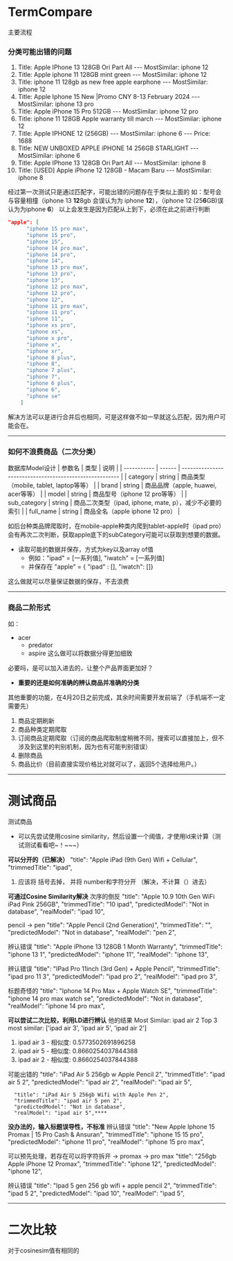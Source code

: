 # TermCompare
主要流程


### 分类可能出错的问题
1. Title: Apple IPhone 13 128GB Ori Part All --- MostSimilar: iphone 12 
2. Title: Apple iphone 11 128GB mint green --- MostSimilar: iphone 12
3. Title: iphone 11 128gb as new free apple earphone --- MostSimilar: iphone 12 
4. Title: Apple Iphone 15 New |Promo CNY  8-13 February 2024 --- MostSimilar: iphone 13 pro 
5. Title: Apple iPhone 15 Pro 512GB --- MostSimilar: iphone 12 pro 
6. Title: iphone 11 128GB Apple warranty till march --- MostSimilar: iphone 12 
7. Title: Apple IPHONE 12 (256GB) --- MostSimilar: iphone 6 --- Price: 1688
8. Title: NEW UNBOXED APPLE iPHONE 14 256GB STARLIGHT --- MostSimilar: iphone 6 
9. Title: Apple IPhone 13 128GB Ori Part All --- MostSimilar: iphone 8 
10. Title: [USED] Apple iPhone 12 128GB - Macam Baru --- MostSimilar: iphone 8

经过第一次测试只是通过匹配字，可能出错的问题存在于类似上面的
如：型号会与容量相撞（iphone 13 **12**8gb 会误认为为 iphone **12**），（iphone 12 (25**6**GB)误认为为iphone **6**）
以上会发生是因为匹配从上到下，必须在此之前进行判断
```json
"apple": [
      "iphone 15 pro max",
      "iphone 15 pro",
      "iphone 15",
      "iphone 14 pro max",
      "iphone 14 pro",
      "iphone 14",
      "iphone 13 pro max",
      "iphone 13 pro",
      "iphone 13",
      "iphone 12 pro max",
      "iphone 12 pro",
      "iphone 12",
      "iphone 11 pro max",
      "iphone 11 pro",
      "iphone 11",
      "iphone xs pro",
      "iphone xs",
      "iphone x pro",
      "iphone x",
      "iphone xr",
      "iphone 8 plus",
      "iphone 8",
      "iphone 7 plus",
      "iphone 7",
      "iphone 6 plus",
      "iphone 6",
      "iphone se"
    ]
```

解决方法可以是进行合并后也相同，可是这样做不如一早就这么匹配，因为用户可能会在。



---
### 如何不浪费商品（二次分类）
数据库Model设计
| 参数名      | 类型   | 说明                                                    |
| ----------- | ------ | ------------------------------------------------------- |
| category    | string | 商品类型（mobile, tablet, laptop等等）                  |
| brand       | string | 商品品牌（apple, huawei, acer等等）                     |
| model       | string | 商品型号（iphone 12 pro等等）                           |
| sub_category | string | 商品二次类型（ipad, iphone, mate, p），减少不必要的索引 |
| full_name   | string | 商品全名（apple iphone 12 pro） |

如后台种类品牌爬取时，在mobile-apple种类内爬到tablet-apple时（ipad pro）会有再次二次判断，获取apple底下的subCategory可能可以获取到想要的数据。
- 读取可能的数据并保存，方式为key以及array of值
  - 例如："ipad" = [一系列值], "iwatch" = [一系列值]
  - 并保存在 "apple" = { "ipad" : [], "iwatch": []}

这么做就可以尽量保证数据的保存，不去浪费

---

### 商品二阶形式
如：
- acer
  - predator
  - aspire
这么做可以将数据分得更加细致

必要吗，是可以加入进去的，让整个产品界面更加好？
- **重要的还是如何准确的辨认商品并准确的分类**

其他重要的功能，在4月20日之前完成，其余时间需要开发前端了（手机端不一定需要先）
1. 商品定期刷新
2. 商品种类定期爬取
3. 订阅商品定期爬取（订阅的商品爬取制度稍微不同，搜索可以直接加上，但不涉及到这里的判别机制，因为也有可能判别错误）
4. 删除商品
5. 商品比价（目前直接实现价格比对就可以了，返回5个选择给用户。）

---

# 测试商品

测试商品

- 可以先尝试使用cosine similarity，然后设置一个阈值，才使用ld来计算（测试测试看看吧~！~~~）

**可以分开的（已解决）**
      "title": "Apple iPad (9th Gen) Wifi + Cellular",
      "trimmedTitle": "ipad",
1. 应该将 括号去掉， 并将 number和字符分开
（解决，不计算（）进去）

**可通过Cosine Similarity解决**
次序的倒反
      "title": "Apple 10.9 10th Gen WiFi iPad Pink 256GB",
      "trimmedTitle": "10 ipad",
      "predictedModel": "Not in database",
      "realModel": "ipad 10",

pencil -> pen
      "title": "Apple Pencil (2nd Generation)",
      "trimmedTitle": "",
      "predictedModel": "Not in database",
      "realModel": "pen 2",

辨认错误
      "title": "Apple iPhone 13 128GB 1 Month Warranty",
      "trimmedTitle": "iphone 13 1",
      "predictedModel": "iphone 11",
      "realModel": "iphone 13",

辨认错误
      "title": "IPad Pro 11inch (3rd Gen) + Apple Pencil",
      "trimmedTitle": "ipad pro 11 3",
      "predictedModel": "ipad pro 2",
      "realModel": "ipad pro 3",

标题奇怪的
      "title": "Iphone 14 Pro Max + Apple Watch SE",
      "trimmedTitle": "iphone 14 pro max watch se",
      "predictedModel": "Not in database",
      "realModel": "iphone 14 pro max",

**可以尝试二次比较，利用LD进行辨认**
他的结果
Most Similar: ipad air 2
Top 3 most similar: ['ipad air 3', 'ipad air 5', 'ipad air 2']
1. ipad air 3 - 相似度: 0.5773502691896258
2. ipad air 5 - 相似度: 0.8660254037844388
3. ipad air 2 - 相似度: 0.8660254037844388

可能出错的
      "title": "iPad Air 5 256gb w Apple Pencil 2",
      "trimmedTitle": "ipad air 5 2",
      "predictedModel": "ipad air 2",
      "realModel": "ipad air 5",

      "title": "iPad Air 5 256gb Wifi with Apple Pen 2",
      "trimmedTitle": "ipad air 5 pen 2",
      "predictedModel": "Not in database",
      "realModel": "ipad air 5",****

**没办法的，输入标题误导性，不标准**
辨认错误
      "title": "New Apple Iphone 15 Promax | 15 Pro Cash & Ansuran",
      "trimmedTitle": "iphone 15 15 pro",
      "predictedModel": "iphone 11 pro",
      "realModel": "iphone 15 pro max",

可以预先处理，若存在可以将字符拆开 -> promax -> pro max
      "title": "256gb Apple iPhone 12 Promax",
      "trimmedTitle": "iphone 12",
      "predictedModel": "iphone 12",


辨认错误
      "title": "Ipad 5 gen 256 gb wifi + apple pencil 2",
      "trimmedTitle": "ipad 5 2",
      "predictedModel": "ipad 10",
      "realModel": "ipad 5",


---

# 二次比较
对于cosinesim值有相同的



